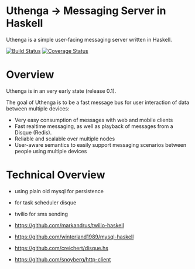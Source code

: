 # Uthenga -> Messaging Server in Haskell

Uthenga is a simple user-facing messaging server written in Haskell.

[![Build Status](https://circleci.com/gh/ArekCzarnik/Uthenga.svg?style=shield&circle-token=c7a64cfa4a1279a9a3d2a0e67209394ea3cafddf)](https://circleci.com/gh/ArekCzarnik/Uthenga.svg?style=shield)
[![Coverage Status](https://coveralls.io/repos/github/ArekCzarnik/Uthenga/badge.svg?branch=master&service=github)](https://coveralls.io/repos/github/ArekCzarnik/Uthenga/badge.svg?branch=master)


# Overview
Uthenga is in an very early state (release 0.1). 

The goal of Uthenga is to be a fast message bus for user interaction of data between multiple devices:

* Very easy consumption of messages with web and mobile clients
* Fast realtime messaging, as well as playback of messages from a Disque (Redis).
* Reliable and scalable over multiple nodes
* User-aware semantics to easily support messaging scenarios between people using multiple devices

# Technical Overview

* using plain old mysql for persistence
* for task scheduler disque
* twilio for sms sending

* https://github.com/markandrus/twilio-haskell
* https://github.com/winterland1989/mysql-haskell
* https://github.com/creichert/disque.hs
* https://github.com/snoyberg/http-client